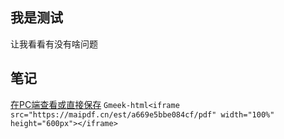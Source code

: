 ## 我是测试
让我看看有没有啥问题

## 笔记
[在PC端查看或直接保存](https://beijiushare.github.io/pdfs/1.pdf)
`Gmeek-html<iframe src="https://maipdf.cn/est/a669e5bbe084cf/pdf" width="100%" height="600px"></iframe>`
